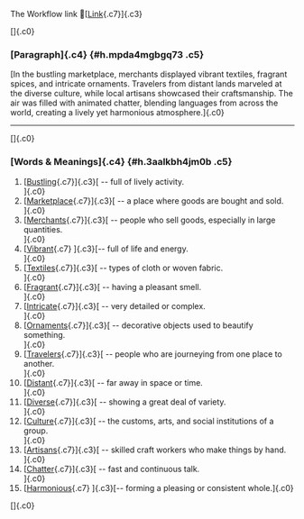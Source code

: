 The Workflow link
👏[[Link](https://www.google.com/url?q=http://www.google.com&sa=D&source=editors&ust=1761200504315822&usg=AOvVaw0Fe0NMj81qKh_O4nbySz-0){.c7}]{.c3}

[]{.c0}

### [Paragraph]{.c4} {#h.mpda4mgbgq73 .c5}

[In the bustling marketplace, merchants displayed vibrant textiles,
fragrant spices, and intricate ornaments. Travelers from distant lands
marveled at the diverse culture, while local artisans showcased their
craftsmanship. The air was filled with animated chatter, blending
languages from across the world, creating a lively yet harmonious
atmosphere.]{.c0}

------------------------------------------------------------------------

[]{.c0}

### [Words & Meanings]{.c4} {#h.3aalkbh4jm0b .c5}

1.  [[Bustling](https://www.google.com/url?q=http://www.google.com&sa=D&source=editors&ust=1761200504316960&usg=AOvVaw0C23mt-dLc0Ce8iBqflE6m){.c7}]{.c3}[ --
    full of lively activity.\
    ]{.c0}
2.  [[Marketplace](https://www.google.com/url?q=http://www.google.com&sa=D&source=editors&ust=1761200504317200&usg=AOvVaw02_oRI43L4bKAo6CGcYVCL){.c7}]{.c3}[ --
    a place where goods are bought and sold.\
    ]{.c0}
3.  [[Merchants](https://www.google.com/url?q=http://www.google.com&sa=D&source=editors&ust=1761200504317426&usg=AOvVaw2_t1E7jBZl6LuQ7HVtzzlO){.c7}]{.c3}[ --
    people who sell goods, especially in large quantities.\
    ]{.c0}
4.  [[Vibrant](https://www.google.com/url?q=http://www.google.com&sa=D&source=editors&ust=1761200504317684&usg=AOvVaw05ujbksIv_ZAAQiLAbavHF){.c7}
    ]{.c3}[-- full of life and energy.\
    ]{.c0}
5.  [[Textiles](https://www.google.com/url?q=http://www.google.com&sa=D&source=editors&ust=1761200504317880&usg=AOvVaw3JVcNTyOUvsst_H47RYzKr){.c7}]{.c3}[ --
    types of cloth or woven fabric.\
    ]{.c0}
6.  [[Fragrant](https://www.google.com/url?q=http://www.google.com&sa=D&source=editors&ust=1761200504318086&usg=AOvVaw1xtdazkgVJCvVLWieDtBJL){.c7}]{.c3}[ --
    having a pleasant smell.\
    ]{.c0}
7.  [[Intricate](https://www.google.com/url?q=http://www.google.com&sa=D&source=editors&ust=1761200504318311&usg=AOvVaw1FZqQX_7ys5PmKrAoAUDW8){.c7}]{.c3}[ --
    very detailed or complex.\
    ]{.c0}
8.  [[Ornaments](https://www.google.com/url?q=http://www.google.com&sa=D&source=editors&ust=1761200504318525&usg=AOvVaw2yzFDALGBgxWk7M-DyBSZL){.c7}]{.c3}[ --
    decorative objects used to beautify something.\
    ]{.c0}
9.  [[Travelers](https://www.google.com/url?q=http://www.google.com&sa=D&source=editors&ust=1761200504318825&usg=AOvVaw2GHXFItNJ_Mi26ppnBvO3r){.c7}]{.c3}[ --
    people who are journeying from one place to another.\
    ]{.c0}
10. [[Distant](https://www.google.com/url?q=http://www.google.com&sa=D&source=editors&ust=1761200504319090&usg=AOvVaw0IZAwLCu_NNqVGg8lBG6y-){.c7}]{.c3}[ --
    far away in space or time.\
    ]{.c0}
11. [[Diverse](https://www.google.com/url?q=http://www.google.com&sa=D&source=editors&ust=1761200504319287&usg=AOvVaw0lFCQInupsCV1WMKfAB58c){.c7}]{.c3}[ --
    showing a great deal of variety.\
    ]{.c0}
12. [[Culture](https://www.google.com/url?q=http://www.google.com&sa=D&source=editors&ust=1761200504319497&usg=AOvVaw0m7erW6znUImRaDzJS5Qd6){.c7}]{.c3}[ --
    the customs, arts, and social institutions of a group.\
    ]{.c0}
13. [[Artisans](https://www.google.com/url?q=http://www.google.com&sa=D&source=editors&ust=1761200504319743&usg=AOvVaw2-AI7JeLJAd7N9LQ71f8Y9){.c7}]{.c3}[ --
    skilled craft workers who make things by hand.\
    ]{.c0}
14. [[Chatter](https://www.google.com/url?q=http://www.google.com&sa=D&source=editors&ust=1761200504319968&usg=AOvVaw2FgDC7xeaRzXJTRf5hpJzR){.c7}]{.c3}[ --
    fast and continuous talk.\
    ]{.c0}
15. [[Harmonious](https://www.google.com/url?q=http://www.google.com&sa=D&source=editors&ust=1761200504320163&usg=AOvVaw2cvgv-y9RrQGyL20YX87Wd){.c7}
    ]{.c3}[-- forming a pleasing or consistent whole.]{.c0}

[]{.c0}
